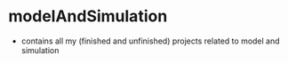 # modelAndSimulation

- contains all my (finished and unfinished) projects related to model and simulation
